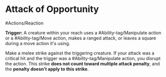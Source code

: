 # Attack of Opportunity
#Actions/Reaction 

**Trigger:** A creature within your reach uses a #Ability-tag/Manipulate action or a #Ability-tag/Move action, makes a ranged attack, or leaves a square during a move action it's using.

Make a melee strike against the triggering creature. If your attack was a critical hit and the trigger was a #Ability-tag/Manipulate action, you disrupt the action. This strike **does not count toward multiple attack penalty**, and the **penalty doesn't apply to this strike**.